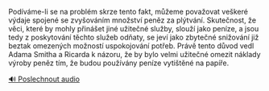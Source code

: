 
Podíváme-li se na problém skrze tento fakt, můžeme považovat veškeré výdaje spojené se zvyšováním množství peněz za plýtvání. Skutečnost, že věci, které by mohly přinášet jiné užitečné služby, slouží jako peníze, a jsou tedy z poskytování těchto služeb odňaty, se jeví jako zbytečné snižování již beztak omezených možností uspokojování potřeb. Právě tento důvod vedl Adama Smitha a Ricarda k názoru, že by bylo velmi užitečné omezit náklady výroby peněz tím, že budou používány peníze vytištěné na papíře.

[🔊 Poslechnout audio](/data/7-paragraphs/audio/chapter_79/para_003-Podvme-li-se-na-problm-skrze-tento-fakt-meme.mp3)
